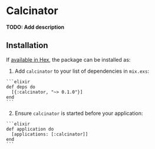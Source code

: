 # Calcinator

**TODO: Add description**

## Installation

If [available in Hex](https://hex.pm/docs/publish), the package can be installed as:

  1. Add `calcinator` to your list of dependencies in `mix.exs`:

    ```elixir
    def deps do
      [{:calcinator, "~> 0.1.0"}]
    end
    ```

  2. Ensure `calcinator` is started before your application:

    ```elixir
    def application do
      [applications: [:calcinator]]
    end
    ```

